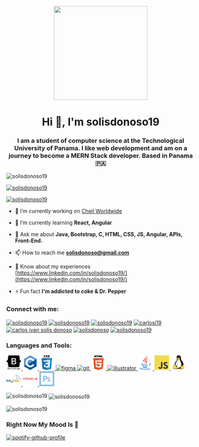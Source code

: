 <p align="center"><img src="https://i.imgur.com/LYHmh6x.jpeg" style="width: 250px; height: 250px;" /></p>
<h1 align="center">Hi 👋, I'm solisdonoso19</h1>
<h3 align="center">I am a student of computer science at the Technological University of Panama. I like web development and am on a journey to become a MERN Stack developer. Based in Panama 🇵🇦</h3>

<p align="left"> <img src="https://komarev.com/ghpvc/?username=solisdonoso19&label=Profile%20views&color=0e75b6&style=flat" alt="solisdonoso19" /> </p>

<p align="left"> <a href="https://github.com/ryo-ma/github-profile-trophy"><img src="https://github-profile-trophy.vercel.app/?username=solisdonoso19" alt="solisdonoso19" /></a> </p>

<p align="left"> <a href="https://twitter.com/solisdonoso19" target="blank"><img src="https://img.shields.io/twitter/follow/solisdonoso19?logo=twitter&style=for-the-badge" alt="solisdonoso19" /></a> </p>

- 🔭 I’m currently working on [Cheil Worldwide](www.cheil.com)

- 🌱 I’m currently learning **React, Angular**

- 💬 Ask me about **Java, Bootstrap, C, HTML, CSS, JS, Angular, APIs, Front-End.**

- 📫 How to reach me **solisdonoso@gmail.com**

- 📄 Know about my experiences [https://www.linkedin.com/in/solisdonoso19/](https://www.linkedin.com/in/solisdonoso19/)

- ⚡ Fun fact **I'm addicted to coke & Dr. Pepper**

<h3 align="left">Connect with me:</h3>
<p align="left">
<a href="https://twitter.com/solisdonoso19" target="blank"><img align="center" src="https://raw.githubusercontent.com/rahuldkjain/github-profile-readme-generator/master/src/images/icons/Social/twitter.svg" alt="solisdonoso19" height="30" width="40" /></a>
<a href="https://linkedin.com/in/solisdonoso19" target="blank"><img align="center" src="https://raw.githubusercontent.com/rahuldkjain/github-profile-readme-generator/master/src/images/icons/Social/linked-in-alt.svg" alt="solisdonoso19" height="30" width="40" /></a>
<a href="https://stackoverflow.com/users/solisdonoso19" target="blank"><img align="center" src="https://raw.githubusercontent.com/rahuldkjain/github-profile-readme-generator/master/src/images/icons/Social/stack-overflow.svg" alt="solisdonoso19" height="30" width="40" /></a>
<a href="https://instagram.com/carlosi19" target="blank"><img align="center" src="https://raw.githubusercontent.com/rahuldkjain/github-profile-readme-generator/master/src/images/icons/Social/instagram.svg" alt="carlosi19" height="30" width="40" /></a>
<a href="https://www.youtube.com/c/carlos ivan solis donoso" target="blank"><img align="center" src="https://raw.githubusercontent.com/rahuldkjain/github-profile-readme-generator/master/src/images/icons/Social/youtube.svg" alt="carlos ivan solis donoso" height="30" width="40" /></a>
<a href="https://www.hackerrank.com/solisdonoso" target="blank"><img align="center" src="https://raw.githubusercontent.com/rahuldkjain/github-profile-readme-generator/master/src/images/icons/Social/hackerrank.svg" alt="solisdonoso" height="30" width="40" /></a>
<a href="https://www.leetcode.com/solisdonoso19" target="blank"><img align="center" src="https://raw.githubusercontent.com/rahuldkjain/github-profile-readme-generator/master/src/images/icons/Social/leet-code.svg" alt="solisdonoso19" height="30" width="40" /></a>
</p>

<h3 align="left">Languages and Tools:</h3>
<p align="left"> <a href="https://getbootstrap.com" target="_blank" rel="noreferrer"> <img src="https://raw.githubusercontent.com/devicons/devicon/master/icons/bootstrap/bootstrap-plain-wordmark.svg" alt="bootstrap" width="40" height="40"/> </a> <a href="https://www.cprogramming.com/" target="_blank" rel="noreferrer"> <img src="https://raw.githubusercontent.com/devicons/devicon/master/icons/c/c-original.svg" alt="c" width="40" height="40"/> </a> <a href="https://www.w3schools.com/css/" target="_blank" rel="noreferrer"> <img src="https://raw.githubusercontent.com/devicons/devicon/master/icons/css3/css3-original-wordmark.svg" alt="css3" width="40" height="40"/> </a> <a href="https://www.figma.com/" target="_blank" rel="noreferrer"> <img src="https://www.vectorlogo.zone/logos/figma/figma-icon.svg" alt="figma" width="40" height="40"/> </a> <a href="https://git-scm.com/" target="_blank" rel="noreferrer"> <img src="https://www.vectorlogo.zone/logos/git-scm/git-scm-icon.svg" alt="git" width="40" height="40"/> </a> <a href="https://www.w3.org/html/" target="_blank" rel="noreferrer"> <img src="https://raw.githubusercontent.com/devicons/devicon/master/icons/html5/html5-original-wordmark.svg" alt="html5" width="40" height="40"/> </a> <a href="https://www.adobe.com/in/products/illustrator.html" target="_blank" rel="noreferrer"> <img src="https://www.vectorlogo.zone/logos/adobe_illustrator/adobe_illustrator-icon.svg" alt="illustrator" width="40" height="40"/> </a> <a href="https://www.java.com" target="_blank" rel="noreferrer"> <img src="https://raw.githubusercontent.com/devicons/devicon/master/icons/java/java-original.svg" alt="java" width="40" height="40"/> </a> <a href="https://developer.mozilla.org/en-US/docs/Web/JavaScript" target="_blank" rel="noreferrer"> <img src="https://raw.githubusercontent.com/devicons/devicon/master/icons/javascript/javascript-original.svg" alt="javascript" width="40" height="40"/> </a> <a href="https://www.linux.org/" target="_blank" rel="noreferrer"> <img src="https://raw.githubusercontent.com/devicons/devicon/master/icons/linux/linux-original.svg" alt="linux" width="40" height="40"/> </a> <a href="https://www.mysql.com/" target="_blank" rel="noreferrer"> <img src="https://raw.githubusercontent.com/devicons/devicon/master/icons/mysql/mysql-original-wordmark.svg" alt="mysql" width="40" height="40"/> </a> <a href="https://www.oracle.com/" target="_blank" rel="noreferrer"> <img src="https://raw.githubusercontent.com/devicons/devicon/master/icons/oracle/oracle-original.svg" alt="oracle" width="40" height="40"/> </a> <a href="https://www.photoshop.com/en" target="_blank" rel="noreferrer"> <img src="https://raw.githubusercontent.com/devicons/devicon/master/icons/photoshop/photoshop-line.svg" alt="photoshop" width="40" height="40"/> </a> </p>

<p><img align="left" src="https://github-readme-stats.vercel.app/api/top-langs?username=solisdonoso19&show_icons=true&locale=en&layout=compact" alt="solisdonoso19" /></p>

<p>&nbsp;<img align="center" src="https://github-readme-stats.vercel.app/api?username=solisdonoso19&show_icons=true&locale=en" alt="solisdonoso19" /></p>

<p><img align="center" src="https://github-readme-streak-stats.herokuapp.com/?user=solisdonoso19&" alt="solisdonoso19" /></p>

<h3 align="left">Right Now My Mood Is 🎵</h3>

[![spotify-github-profile](https://spotify-github-profile.vercel.app/api/view?uid=carlosi19&cover_image=true&theme=default&bar_color=519aa4&bar_color_cover=false)](https://spotify-github-profile.vercel.app/api/view?uid=carlosi19&redirect=true)
